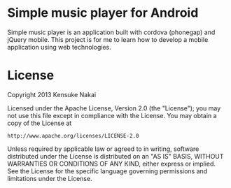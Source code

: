 Simple music player for Android
==============

Simple music player is an application built with cordova (phonegap) and jQuery mobile. This project is for me to learn how to develop a mobile application using web technologies.

License
==============

Copyright 2013 Kensuke Nakai

Licensed under the Apache License, Version 2.0 (the "License");
you may not use this file except in compliance with the License.
You may obtain a copy of the License at

    http://www.apache.org/licenses/LICENSE-2.0

Unless required by applicable law or agreed to in writing, software
distributed under the License is distributed on an "AS IS" BASIS,
WITHOUT WARRANTIES OR CONDITIONS OF ANY KIND, either express or implied.
See the License for the specific language governing permissions and
limitations under the License.